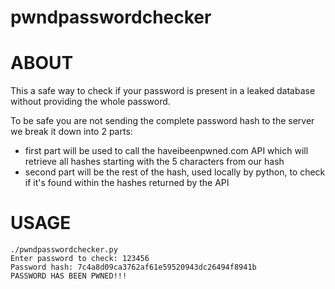 # pwndpasswordchecker

# ABOUT
This a safe way to check if your password is present in a leaked database without providing the whole password.

To be safe you are not sending the complete password hash to the server we break it down into 2 parts:
 - first part will be used to call the haveibeenpwned.com API which will retrieve all hashes starting with the 5 characters from our hash
 - second part will be the rest of the hash, used locally by python, to check if it's found within the hashes returned by the API

# USAGE
```console
./pwndpasswordchecker.py
Enter password to check: 123456
Password hash: 7c4a8d09ca3762af61e59520943dc26494f8941b
PASSWORD HAS BEEN PWNED!!!
```
